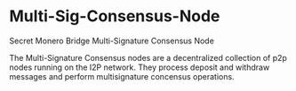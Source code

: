 # Multi-Sig-Consensus-Node
Secret Monero Bridge Multi-Signature Consensus Node

The Multi-Signature Consensus nodes are a decentralized collection of p2p nodes running on the I2P network. They process deposit and withdraw messages and perform multisignature concensus operations.
